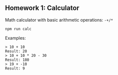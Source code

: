 ## Homework 1: Calculator

Math calculator with basic arithmetic operations: `-+/*`

```npm run calc```

Examples:
```
> 10 + 10
Result: 20
> 10 + 10 * 20 - 30
Result: 180
> 19 + -10
Result: 9
```
